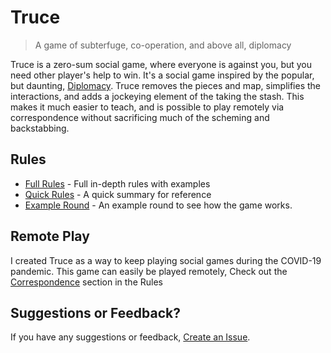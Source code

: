 # Truce

> A game of subterfuge, co-operation, and above all, diplomacy

Truce is a zero-sum social game, where everyone is against you, but you need other player's help to win. It's a social game inspired by the popular, but daunting, [Diplomacy](https://www.boardgamegeek.com/boardgame/483/diplomacy). Truce removes the pieces and map, simplifies the interactions, and adds a jockeying element of the taking the stash. This makes it much easier to teach, and is possible to play remotely via correspondence without sacrificing much of the scheming and backstabbing.


## Rules
- [Full Rules](rules.md) - Full in-depth rules with examples
- [Quick Rules](quick_rules.md) - A quick summary for reference
- [Example Round](example_round.md) - An example round to see how the game works.


## Remote Play
I created Truce as a way to keep playing social games during the COVID-19 pandemic. This game can easily be played remotely, Check out the [Correspondence](rules.md#correspondence) section in the Rules


## Suggestions or Feedback?
If you have any suggestions or feedback, [Create an Issue](https://github.com/stolksdorf/truce/issues/new).
